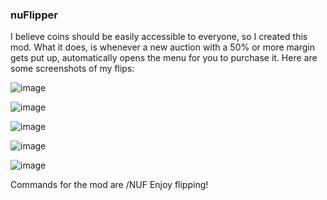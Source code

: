 ### nuFlipper
I believe coins should be easily accessible to everyone, so I created this mod. What it does, is whenever a new auction with a 50% or more margin gets put up, automatically opens the menu for you to purchase it.
Here are some screenshots of my flips:

![image](https://user-images.githubusercontent.com/100742874/156289729-620b8af8-8aa5-461b-ab9f-82478206c4c7.png)

![image](https://user-images.githubusercontent.com/100742874/156289714-2e9cd090-e03d-4fc9-a646-9cfd1d53078b.png)

![image](https://user-images.githubusercontent.com/100742874/156289750-865eaaec-13bd-4337-a003-82acb74519b5.png)

![image](https://user-images.githubusercontent.com/100742874/156289765-e8392d60-1d12-4bfe-b176-aa6095fdab5c.png)

![image](https://user-images.githubusercontent.com/100742874/156289773-c2322979-1ffa-491f-a4b1-dbf087f1b1cd.png)

Commands for the mod are /NUF
Enjoy flipping!
